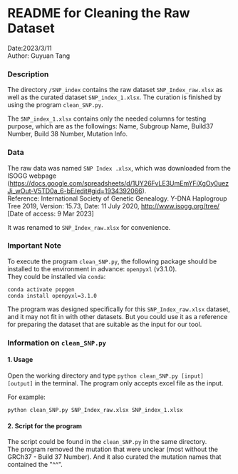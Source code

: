 # README for Cleaning the Raw Dataset
Date:2023/3/11  
Author: Guyuan Tang

### Description
The directory `/SNP_index` contains the raw dataset `SNP_Index_raw.xlsx` as well as the curated dataset `SNP_index_1.xlsx`. The curation is finished by using the program `clean_SNP.py`.  

The `SNP_index_1.xlsx` contains only the needed columns for testing purpose, which are as the followings: Name, Subgroup Name, Build37 Number, Build 38 Number, Mutation Info.


### Data
The raw data was named `SNP Index .xlsx`, which was downloaded from the ISOGG webpage (https://docs.google.com/spreadsheets/d/1UY26FvLE3UmEmYFiXgOy0uezJi_wOut-V5TD0a_6-bE/edit#gid=1934392066).  
Reference: International Society of Genetic Genealogy. Y-DNA Haplogroup Tree 2019, Version: 15.73, Date: 11 July 2020, http://www.isogg.org/tree/ [Date of access: 9 Mar 2023]  

It was renamed to `SNP_Index_raw.xlsx` for convenience.


### Important Note
To execute the program `clean_SNP.py`, the following package should be installed to the environment in advance: `openpyxl` (v3.1.0).  
They could be installed via `conda`:  
```shell
conda activate popgen
conda install openpyxl=3.1.0
```

The program was designed specifically for this `SNP_Index_raw.xlsx` dataset, and it may not fit in with other datasets. But you could use it as a reference for preparing the dataset that are suitable as the input for our tool.


### Information on `clean_SNP.py`
#### 1. Usage
Open the working directory and type `python clean_SNP.py [input] [output]` in the terminal. The program only accepts excel file as the input.  

For example:
```
python clean_SNP.py SNP_Index_raw.xlsx SNP_index_1.xlsx
```
#### 2. Script for the program
The script could be found in the `clean_SNP.py` in the same directory.  
The program removed the mutation that were unclear (most without the GRCh37 - Build 37 Number). And it also curated the mutation names that contained the "^^". 